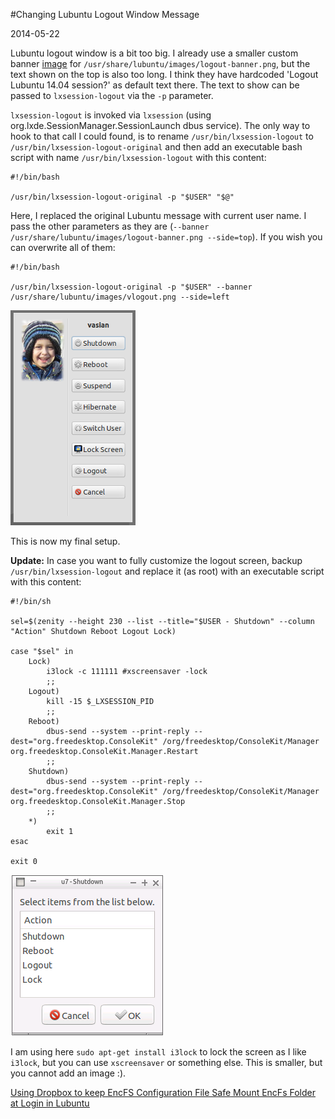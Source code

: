 #Changing Lubuntu Logout Window Message

2014-05-22

<!--- tags: linux -->

Lubuntu logout window is a bit too big. I already use a smaller custom banner [image](blog/images/logout-banner.png) for `/usr/share/lubuntu/images/logout-banner.png`, but the text shown on the top is also too long. I think they have hardcoded 'Logout Lubuntu 14.04 session?' as default text there. The text to show can be passed to `lxsession-logout` via the `-p` parameter.

`lxsession-logout` is invoked via `lxsession` (using org.lxde.SessionManager.SessionLaunch dbus service). The only way to hook to that call I could found, is to rename `/usr/bin/lxsession-logout` to `/usr/bin/lxsession-logout-original` and then add an executable bash script with name `/usr/bin/lxsession-logout` with this content:
```
#!/bin/bash

/usr/bin/lxsession-logout-original -p "$USER" "$@"
```

Here, I replaced the original Lubuntu message with current user name. I pass the other parameters as they are (`--banner /usr/share/lubuntu/images/logout-banner.png --side=top`). If you wish you can overwrite all of them:

```
#!/bin/bash

/usr/bin/lxsession-logout-original -p "$USER" --banner /usr/share/lubuntu/images/vlogout.png --side=left
```

![](blog/images/logout.png)

This is now my final setup.

**Update:** In case you want to fully customize the logout screen, backup  `/usr/bin/lxsession-logout` and replace it (as root) with an executable script with this content:

```
#!/bin/sh

sel=$(zenity --height 230 --list --title="$USER - Shutdown" --column "Action" Shutdown Reboot Logout Lock)

case "$sel" in
    Lock)
        i3lock -c 111111 #xscreensaver -lock
        ;;
    Logout)
        kill -15 $_LXSESSION_PID
        ;;
    Reboot)
        dbus-send --system --print-reply --dest="org.freedesktop.ConsoleKit" /org/freedesktop/ConsoleKit/Manager org.freedesktop.ConsoleKit.Manager.Restart
        ;;
    Shutdown)
        dbus-send --system --print-reply --dest="org.freedesktop.ConsoleKit" /org/freedesktop/ConsoleKit/Manager org.freedesktop.ConsoleKit.Manager.Stop
        ;;
    *)
        exit 1
esac

exit 0
```

![](blog/images/logout2.png)

I am using here `sudo apt-get install i3lock` to lock the screen as I like `i3lock`, but you can use `xscreensaver` or something else. This is smaller, but you cannot add an image :).

<ins class='nfooter'><a rel='prev' id='fprev' href='#blog/2014/2014-05-27-Using-Dropbox-to-keep-EncFS-Configuration-File-Safe.md'>Using Dropbox to keep EncFS Configuration File Safe</a> <a rel='next' id='fnext' href='#blog/2014/2014-05-19-Mount-EncFs-Folder-at-Login-in-Lubuntu.md'>Mount EncFs Folder at Login in Lubuntu</a></ins>
